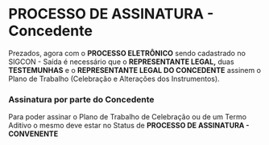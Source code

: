 # PROCESSO DE ASSINATURA - Concedente

Prezados, agora com o **PROCESSO ELETRÔNICO** sendo cadastrado no SIGCON - Saída é necessário que o **REPRESENTANTE LEGAL,** duas **TESTEMUNHAS** e o **REPRESENTANTE LEGAL DO CONCEDENTE** assinem o Plano de Trabalho \(Celebração e Alterações dos Instrumentos\).

### Assinatura por parte do Concedente

Para poder assinar o Plano de Trabalho de Celebração ou de um Termo Aditivo o mesmo deve estar no Status de **PROCESSO DE ASSINATURA - CONVENENTE** 

